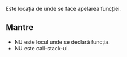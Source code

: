 Este locația de unde se face apelarea funcției.

## Mantre

-   NU este locul unde se declară funcția.
-   NU este call-stack-ul.
